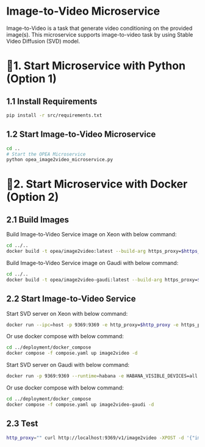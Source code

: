 # Image-to-Video Microservice

Image-to-Video is a task that generate video conditioning on the provided image(s). This microservice supports image-to-video task by using Stable Video Diffusion (SVD) model.

# 🚀1. Start Microservice with Python (Option 1)

## 1.1 Install Requirements

```bash
pip install -r src/requirements.txt
```

## 1.2 Start Image-to-Video Microservice

```bash
cd ..
# Start the OPEA Microservice
python opea_image2video_microservice.py
```

# 🚀2. Start Microservice with Docker (Option 2)

## 2.1 Build Images

Build Image-to-Video Service image on Xeon with below command:

```bash
cd ../..
docker build -t opea/image2video:latest --build-arg https_proxy=$https_proxy --build-arg http_proxy=$http_proxy -f comps/image2video/src/Dockerfile .
```

Build Image-to-Video Service image on Gaudi with below command:

```bash
cd ../..
docker build -t opea/image2video-gaudi:latest --build-arg https_proxy=$https_proxy --build-arg http_proxy=$http_proxy -f comps/image2video/src/Dockerfile.intel_hpu .
```

## 2.2 Start Image-to-Video Service

Start SVD server on Xeon with below command:

```bash
docker run --ipc=host -p 9369:9369 -e http_proxy=$http_proxy -e https_proxy=$https_proxy opea/image2video:latest
```

Or use docker compose with below command:
```bash
cd ../deployment/docker_compose
docker compose -f compose.yaml up image2video -d
```

Start SVD server on Gaudi with below command:

```bash
docker run -p 9369:9369 --runtime=habana -e HABANA_VISIBLE_DEVICES=all -e OMPI_MCA_btl_vader_single_copy_mechanism=none --cap-add=sys_nice --ipc=host -e http_proxy=$http_proxy -e https_proxy=$https_proxy opea/image2video-gaudi:latest
```

Or use docker compose with below command:
```bash
cd ../deployment/docker_compose
docker compose -f compose.yaml up image2video-gaudi -d
```

## 2.3 Test

```bash
http_proxy="" curl http://localhost:9369/v1/image2video -XPOST -d '{"images_path":[{"image_path":"https://huggingface.co/datasets/huggingface/documentation-images/resolve/main/diffusers/svd/rocket.png"}]}' -H 'Content-Type: application/json'
```
